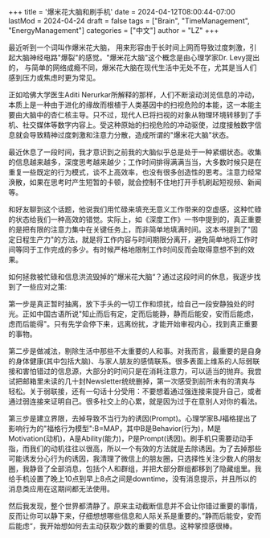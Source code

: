 +++
title = '爆米花大脑和刷手机'
date = 2024-04-12T08:00:44-07:00
lastMod = 2024-04-24
draft = false
tags = ["Brain", "TimeManagement", "EnergyManagement"]
categories = ["中文"]
author = "LZ"
+++

最近听到一个词叫作爆米花大脑， 用来形容由于长时间上网而导致过度刺激，引起大脑神经电路"爆裂"的感觉。"爆米花大脑"这个概念是由心理学家Dr. Levy提出的， 与简单的网络成瘾不同，爆米花大脑在现代生活中无处不在，尤其是当人们感到压力或焦虑时更为常见。

正如哈佛大学医生Aditi Nerurkar所解释的那样，人们不断滚动浏览信息的冲动，本质上是一种由于进化的缘故而根植于人类基因中的扫视危险的本能，这一本能主要由大脑中的杏仁核主导。只不过，现代人已将扫视的对象从物理环境转移到了手机、社交媒体等数字内容上。受这种原始的扫视危险的冲动驱使，过度接触数字信息就会导致精神过度刺激和注意力分散，造成所谓的"爆米花大脑"状态。

最近休息了一段时间，我才意识到之前我的大脑似乎总是处于一种紧绷状态。收集的信息越来越多，深度思考越来越少；工作时间排得满满当当，大多数时候只是在重复一些既定的行为模式，谈不上高效率，也没有很多创造性的思考。注意力经常涣散，如果在思考时产生短暂的卡顿，就会控制不住地打开手机刷起短视频、新闻等。

和好友聊到这个话题，他说我们用忙碌来填充无意义工作带来的空虚感，这种忙碌的状态给我们一种高效的错觉。实际上，如《深度工作》一书中提到的，真正重要的是把有限的注意力集中在关键任务上，而非简单地填满时间。这本书提到了"固定日程生产力"的方法，就是将工作内容与时间期限分离开，避免简单地将工作时间等同于工作完成的多少。有时候严格地限制工作时间反而会取得意想不到的效果。
  
如何拯救被忙碌和信息洪流毁掉的”爆米花大脑“？通过这段时间的休息，我逐步找到了一些应对之策:

第一步是真正暂时抽离，放下手头的一切工作和烦扰，给自己一段安静独处的时光。正如中国古语所说"知止而后有定，定而后能静，静而后能安，安而后能虑，虑而后能得"。只有先学会停下来，远离纷扰，才能开始审视内心，找到真正重要的事物。

第二步是做减法，剔除生活中那些不太重要的人和事。对我而言，最重要的是自身的身体健康(其中包括大脑)、与家人朋友的感情联系。很多表面上维系的人际弱联接和害怕错过的信息源，大部分的时间只是在消耗注意力，可以适当的抛弃。我尝试把邮箱里未读的几十封Newsletter统统删掉，第一次感受到前所未有的清爽与轻松。关于弱联接，还有一句话十分受用：不要想着通过强连接来提升自己，或者通过弱连接来证明自己。很多社交上的心累，就是因为过于在意别人对你的看法。

第三步是建立界限，去掉导致不当行为的诱因(Prompt)。心理学家BJ福格提出了影响行为的"福格行为模型":B=MAP，其中B是Behavior(行为)，M是Motivation(动机)，A是Ability(能力)，P是Prompt(诱因)。刷手机只需要动动手指，而我们的动机往往以很高，所以一个有效的方法就是去除诱因。为了去掉那些可能诱发分心行为的诱因，我清理了微信上的朋友圈，只选择性关注少数人的朋友圈，我静音了全部消息，包括个人和群组，并把大部分群组都移到了隐藏组里。我给手机设置了晚上10点到早上8点之间是downtime，没有消息提示，并且所以的消息类应用在这期间都无法使用。

然后我发现，整个世界都清静了。原来主动截断信息并不会让你错过重要的事情，反而让你可以静下来，仔细想想哪些信息和人际关系是重要的。”静而后能安，安而后能虑“，我开始想如何去主动获取少数的重要的信息。这种掌控感很棒。
